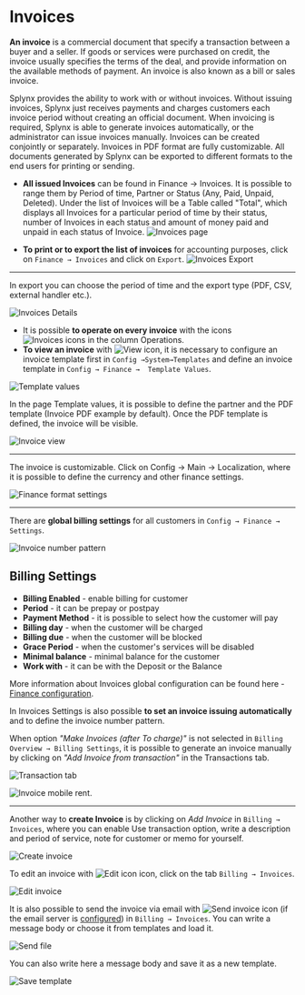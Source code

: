 Invoices
==========


**An invoice** is a commercial document that specify a transaction between a buyer and a seller.
If goods or services were purchased on credit, the invoice usually specifies the terms of the deal,
and provide information on the available methods of payment.
An invoice is also known as a bill or sales invoice.

Splynx provides the ability to work with or without invoices.
Without issuing invoices, Splynx just receives payments and charges customers each invoice
period without creating an official document. When invoicing is required,
Splynx is able to generate invoices automatically, or the administrator can issue invoices manually.
Invoices can be created conjointly or separately. Invoices in PDF format are fully customizable.
All documents generated by Splynx can be exported to different formats to the end users for
printing or sending.

* **All issued Invoices** can be found in Finance → Invoices. It is possible to range them by Period of time, Partner or Status (Any, Paid, Unpaid, Deleted). Under the list of Invoices will be a Table called "Total", which displays all Invoices for a particular period of time by their status, number of Invoices in each status and amount of money paid and unpaid in each status of Invoice.
  ![Invoices page](invoices_main.png)

* **To print or to export the list of invoices** for accounting purposes, click on `Finance → Invoices` and click on `Export`.
  ![Invoices Export](export_invoices.png)

---
In export you can choose the period of time and the export type (PDF, CSV, external handler etc.).

![Invoices Details](export_details.png)

* It is possible **to operate on every invoice** with the icons <icon class="image-icon">![Invoices icons](invoices_icons.png)</icon> in the column Operations.
* **To view an invoice** with <icon class="image-icon">![View icon](view_invoice.png)</icon>, it is necessary to configure an invoice template first in `Config →System→Templates` and define an invoice template in `Config → Finance →  Template Values`.

![Template values](template_values.png)


In the page Template values, it is possible to define the partner and the PDF template (Invoice PDF example by default).
Once the PDF template is defined, the invoice will be visible.

![Invoice view](invoice_view.png)


---

The invoice is customizable. Click on Config → Main → Localization, where it is possible to define the currency and other finance settings.

![Finance format settings](finance_format_setting.png)


---
There are **global billing settings** for all customers in `Config → Finance → Settings`.

![Invoice number pattern](invoice_number_pattern.png)


## Billing Settings

* **Billing Enabled** - enable billing for customer
* **Period** - it can be prepay or postpay
* **Payment Method** - it is possible to select how the customer will pay
* **Billing day** - when the customer will be charged
* **Billing due** - when the customer will be blocked
* **Grace Period** - when the customer's services will be disabled
* **Minimal balance** - minimal balance for the customer
* **Work with** - it can be with the Deposit or the Balance

More information about Invoices global configuration can be found here - [Finance configuration](finance.md).


In Invoices Settings is also possible **to set an invoice issuing automatically** and to define the invoice number pattern.

When option *"Make Invoices (after To charge)"* is not selected in `Billing Overview → Billing Settings`, it is possible to generate an invoice manually by clicking on *"Add Invoice from transaction"* in the Transactions tab.

![Transaction tab](add_invoice_from_transaction.png)

![Invoice mobile rent](invoice_mobile_rent.png).


---
Another way to **create Invoice** is by clicking on *Add Invoice* in `Billing → Invoices`, where you can enable Use transaction option, write a description and period of service, note for customer or memo for yourself.

![Create invoice](create_invoice.png)

To edit an invoice with <icon class="image-icon">![Edit icon](editinvoice.png)</icon> icon, click on the tab `Billing → Invoices`.

![Edit invoice](edit_invoice.png)


It is also possible to send the invoice via email with <icon class="image-icon">![Send invoice](send_invoiceviamail.png)</icon> icon (if the email server is [configured](configuration/main_configuration/email_config/email_config.md)) in `Billing → Invoices`.
You can write a message body or choose it from templates and load it.

![Send file](send_file.png)


You can also write here a message body and save it as a new template.

![Save template](save_template.png)
